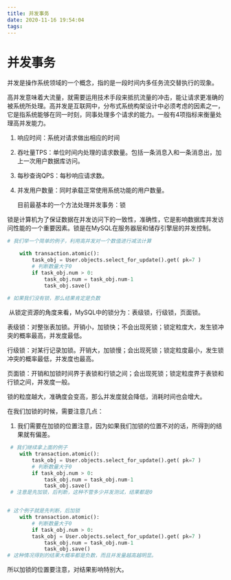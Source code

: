 ```yaml
---
title: 并发事务
date: 2020-11-16 19:54:04
tags:
---
```


# 并发事务

​		并发是操作系统领域的一个概念，指的是一段时间内多任务流交替执行的现象。

​		高并发意味着大流量，就需要运用技术手段来抵抗流量的冲击，能让请求更准确的被系统所处理。高并发是互联网中，分布式系统构架设计中必须考虑的因素之一，它是指系统能够在同一时刻，同事处理多个请求的能力。一般有4项指标来衡量处理高并发能力。

1. 响应时间：系统对请求做出相应的时间

2. 吞吐量TPS：单位时间内处理的请求数量。包括一条消息入和一条消息出，加上一次用户数据库访问。

3. 每秒查询QPS：每秒响应请求数。

4. 并发用户数量：同时承载正常使用系统功能的用户数量。

   目前最基本的一个方法处理并发事务：锁

​	   锁是计算机为了保证数据在并发访问下的一致性，准确性，它是影响数据库并发访问性能的一个重要因素。锁是在MySQL在服务器层和储存引擎层的并发控制。

```python
# 我们举一个简单的例子，利用高并发对一个数值进行减法计算

    with transaction.atomic():
        task_obj = User.objects.select_for_update().get( pk=7 )
        # 判断数量大于0
        if task_obj.num > 0:
            task_obj.num = task_obj.num-1
            task_obj.save()
 
# 如果我们没有锁，那么结果肯定是负数
```



​		从锁定资源的角度来看，MySQL中的锁分为：表级锁，行级锁，页面锁。

​		表级锁：对整张表加锁。开销小，加锁快；不会出现死锁；锁定粒度大，发生锁冲突的概率最高，并发度最低。

​		行级锁：对某行记录加锁。开销大，加锁慢；会出现死锁；锁定粒度最小，发生锁冲突的概率最低，并发度也最高。

​		页面锁：开销和加锁时间界于表锁和行锁之间；会出现死锁；锁定粒度界于表锁和行锁之间，并发度一般。

​		锁的粒度越大，准确度会变高，那么并发度就会降低，消耗时间也会增大。

在我们加锁的时候，需要注意几点：

1. 我们需要在加锁的位置注意，因为如果我们加锁的位置不对的话，所得到的结果就有偏差。

```python
 # 我们继续拿上面的例子
    with transaction.atomic():
        task_obj = User.objects.select_for_update().get( pk=7 )
        # 判断数量大于0
        if task_obj.num > 0:
            task_obj.num = task_obj.num-1
            task_obj.save()
 # 注意是先加锁，后判断，这种不管多少并发测试，结果都是0


# 这个例子就是先判断，后加锁
	with transaction.atomic():
        # 判断数量大于0
        if task_obj.num > 0:
        task_obj = User.objects.select_for_update().get( pk=7 )
            task_obj.num = task_obj.num-1
            task_obj.save()	
# 这种情况得到的结果大概率都是负数，而且并发量越高越明显。
```

所以加锁的位置要注意，对结果影响特别大。



